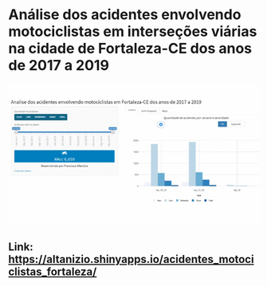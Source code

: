 # Análise dos acidentes envolvendo motociclistas em interseções viárias na cidade de Fortaleza-CE dos anos de 2017 a 2019

![](Imagens/app.gif?raw=true)

## Link: https://altanizio.shinyapps.io/acidentes_motociclistas_fortaleza/
